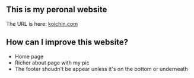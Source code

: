 ## This is my peronal website
The URL is here: [koichin.com](https://koichin.com)

## How can I improve this website?
- Home page
- Richer about page with my pic
- The footer shoudn't be appear unless it's on the bottom or underneath